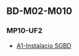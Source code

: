 ## BD-M02-M010



### MP10-UF2


* [A1-Instalacio SGBD](https://github.com/ivanenriquez/BD-M02-M010/blob/master/MP10-UF2/A1/Instalacio_SGBD.md) 
